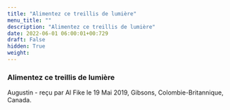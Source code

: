 ```yaml
---
title: "Alimentez ce treillis de lumière"
menu_title: ""
description: "Alimentez ce treillis de lumière"
date: 2022-06-01 06:00:01+00:729
draft: False
hidden: True
weight:
---
```

### Alimentez ce treillis de lumière

Augustin - reçu par Al Fike le 19 Mai 2019, Gibsons, Colombie-Britannique, Canada.



